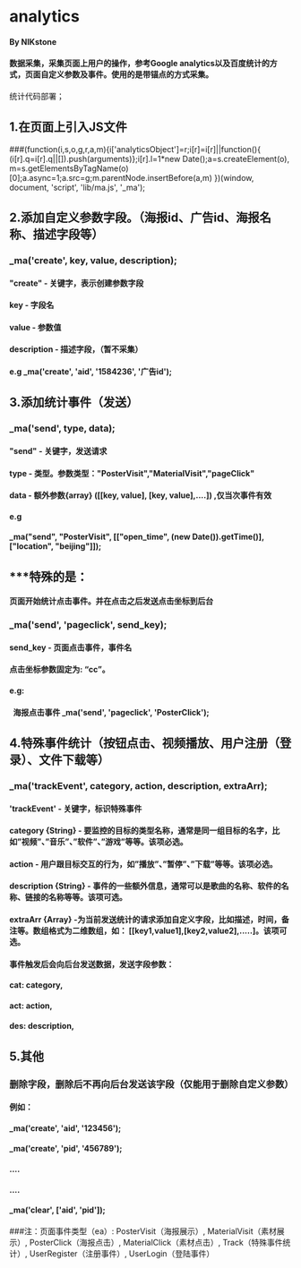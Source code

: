 # analytics
#### By NIKstone
#### 数据采集，采集页面上用户的操作，参考Google analytics以及百度统计的方式，页面自定义参数及事件。使用的是带锚点的方式采集。
统计代码部署；
## 1.在页面上引入JS文件
###(function(i,s,o,g,r,a,m){i['analyticsObject']=r;i[r]=i[r]||function(){ (i[r].q=i[r].q||[]).push(arguments)};i[r].l=1*new Date();a=s.createElement(o), m=s.getElementsByTagName(o)[0];a.async=1;a.src=g;m.parentNode.insertBefore(a,m) })(window, document, 'script', 'lib/ma.js', '_ma');
## 2.添加自定义参数字段。（海报id、广告id、海报名称、描述字段等）
### _ma('create', key, value, description);
#### "create" - 关键字，表示创建参数字段 
#### key - 字段名
#### value - 参数值
#### description - 描述字段，（暂不采集）
#### e.g _ma('create', 'aid', '1584236', '广告id');
## 3.添加统计事件（发送）
### _ma('send', type, data);
#### "send" - 关键字，发送请求
#### type - 类型。参数类型："PosterVisit","MaterialVisit","pageClick"
#### data - 额外参数{array} ([[key, value], [key, value],....]) ,仅当次事件有效
#### e.g
#### _ma("send", "PosterVisit", [["open_time", (new Date()).getTime()], ["location", "beijing"]]);
## ***特殊的是：
#### 页面开始统计点击事件。并在点击之后发送点击坐标到后台
### _ma('send', 'pageclick', send_key);
#### send_key - 页面点击事件，事件名
#### 点击坐标参数固定为: “cc”。
#### e.g: 
####     海报点击事件 _ma('send', 'pageclick', 'PosterClick');
## 4.特殊事件统计（按钮点击、视频播放、用户注册（登录）、文件下载等）
### _ma('trackEvent', category, action, description, extraArr);
#### 'trackEvent' - 关键字，标识特殊事件 
#### category {String} - 要监控的目标的类型名称，通常是同一组目标的名字，比如”视频”、”音乐”、”软件”、”游戏”等等。该项必选。
#### action - 用户跟目标交互的行为，如”播放”、”暂停”、”下载”等等。该项必选。
#### description {String} - 事件的一些额外信息，通常可以是歌曲的名称、软件的名称、链接的名称等等。该项可选。
#### extraArr {Array} -为当前发送统计的请求添加自定义字段，比如描述，时间，备注等。数组格式为二维数组，如： [[key1,value1],[key2,value2],.....]。该项可选。
#### 事件触发后会向后台发送数据，发送字段参数：
####  cat: category, 
####  act: action, 
####  des: description,
## 5.其他
### 删除字段，删除后不再向后台发送该字段（仅能用于删除自定义参数）
#### 例如： 
#### _ma('create', 'aid', '123456');
#### _ma('create', 'pid', '456789');
#### ....
#### ....
#### _ma('clear', ['aid', 'pid']); 
###注：页面事件类型（ea）: PosterVisit（海报展示）, MaterialVisit（素材展示）, PosterClick（海报点击）, MaterialClick（素材点击）, Track（特殊事件统计）, UserRegister（注册事件）, UserLogin（登陆事件）
